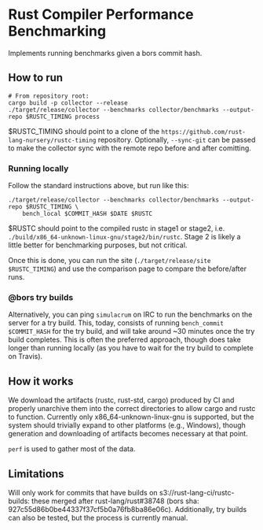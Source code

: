 # Rust Compiler Performance Benchmarking

Implements running benchmarks given a bors commit hash.

## How to run

```
# From repository root:
cargo build -p collector --release
./target/release/collector --benchmarks collector/benchmarks --output-repo $RUSTC_TIMING process
```

$RUSTC_TIMING should point to a clone of the `https://github.com/rust-lang-nursery/rustc-timing`
repository. Optionally, `--sync-git` can be passed to make the collector sync with the remote repo
before and after comitting.

### Running locally

Follow the standard instructions above, but run like this:

```
./target/release/collector --benchmarks collector/benchmarks --output-repo $RUSTC_TIMING \
    bench_local $COMMIT_HASH $DATE $RUSTC
```

$RUSTC should point to the compiled rustc in stage1 or stage2, i.e.
`./build/x86_64-unknown-linux-gnu/stage2/bin/rustc`. Stage 2 is likely a little better for
benchmarking purposes, but not critical.

Once this is done, you can run the site (`./target/release/site $RUSTC_TIMING`) and use the
comparison page to compare the before/after runs.

### @bors try builds

Alternatively, you can ping `simulacrum` on IRC to run the benchmarks on the server for a try build.
This, today, consists of running `bench_commit $COMMIT_HASH` for the try build, and will take
around ~30 minutes once the try build completes. This is often the preferred approach, though does
take longer than running locally (as you have to wait for the try build to complete on Travis).

## How it works

We download the artifacts (rustc, rust-std, cargo) produced by CI and properly unarchive them into
the correct directories to allow cargo and rustc to function. Currently only
x86_64-unknown-linux-gnu is supported, but the system should trivially expand to other platforms
(e.g., Windows), though generation and downloading of artifacts becomes necessary at that point.

`perf` is used to gather most of the data.

## Limitations

Will only work for commits that have builds on s3://rust-lang-ci/rustc-builds: these merged after
rust-lang/rust#38748 (bors sha: 927c55d86b0be44337f37cf5b0a76fb8ba86e06c). Additionally, try builds
can also be tested, but the process is currently manual.

